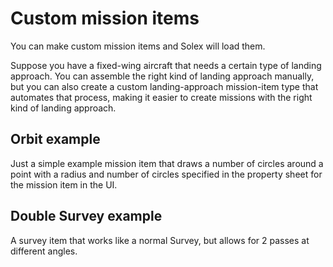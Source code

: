 # Custom mission items

You can make custom mission items and Solex will load them. 

Suppose you have a fixed-wing aircraft that needs a certain type of landing approach. You can assemble the right kind of landing approach manually, but you can
also create a custom landing-approach mission-item type that automates that process, making it easier to create missions with the right kind of landing approach.

## Orbit example

Just a simple example mission item that draws a number of circles around a point with a radius and number of circles specified in the property sheet for the mission item in the UI. 

## Double Survey example

A survey item that works like a normal Survey, but allows for 2 passes at different angles.

